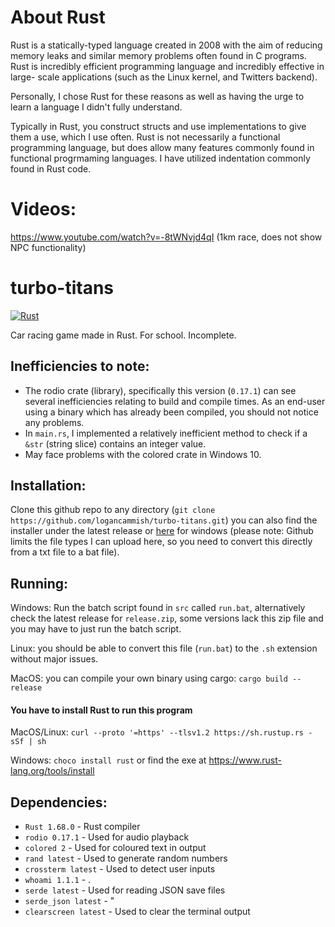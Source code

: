 # About Rust
Rust is a statically-typed language created in 2008 with the aim of reducing
memory leaks and similar memory problems often found in C programs. Rust is
incredibly efficient programming language and incredibly effective in large-
scale applications (such as the Linux kernel, and Twitters backend).

Personally, I chose Rust for these reasons as well as having the urge to learn a
language I didn't fully understand.

Typically in Rust, you construct structs and use implementations to give them a use,
which I use often. Rust is not necessarily a functional programming language, but does
allow many features commonly found in functional progrmaming languages.
I have utilized indentation commonly found in Rust code.

# Videos:
https://www.youtube.com/watch?v=-8tWNvjd4qI (1km race, does not show NPC functionality)

# turbo-titans

[![Rust](https://github.com/logancammish/turbo-titans/actions/workflows/rust.yml/badge.svg)](https://github.com/logancammish/turbo-titans/actions/workflows/rust.yml)

Car racing game made in Rust. For school. Incomplete.

## Inefficiencies to note:
* The rodio crate (library), specifically this version (`0.17.1`) can see several inefficiencies relating to build and compile times. As an end-user using a binary which has already been compiled, you should not notice any problems.
* In `main.rs`, I implemented a relatively inefficient method to check if a `&str` (string slice) contains an integer value.
* May face problems with the colored crate in Windows 10.

## Installation:
Clone this github repo to any directory (`git clone https://github.com/logancammish/turbo-titans.git`) you can also find the installer under the latest release or [here](https://github.com/logancammish/turbo-titans/files/11116638/CONVER_TO_.BAT_installer.TXT) for windows (please note: Github limits the file types I can upload here, so you need to convert this directly from a txt file to a bat file).

## Running:
Windows: Run the batch script found in `src` called `run.bat`, alternatively check the latest release for `release.zip`, some versions lack this zip file and you may have to just run the batch script.

Linux: you should be able to convert this file (`run.bat`) to the `.sh` extension without major issues.

MacOS: you can compile your own binary using cargo: `cargo build --release`
#### You have to install Rust to run this program
MacOS/Linux: `curl --proto '=https' --tlsv1.2 https://sh.rustup.rs -sSf | sh`

Windows: `choco install rust` or find the exe at https://www.rust-lang.org/tools/install



## Dependencies:
* `Rust 1.68.0` - Rust compiler
* `rodio 0.17.1` - Used for audio playback
* `colored 2` - Used for coloured text in output
* `rand latest` - Used to generate random numbers
* `crossterm latest` - Used to detect user inputs
* `whoami 1.1.1` - .
* `serde latest` - Used for reading JSON save files
* `serde_json latest` - "
* `clearscreen latest` - Used to clear the terminal output
